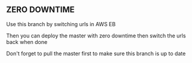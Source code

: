 ZERO DOWNTIME
-------------

Use this branch by switching urls in AWS EB

Then you can deploy the master with zero downtime then switch the urls back when done

Don't forget to pull the master first to make sure this branch is up to date
